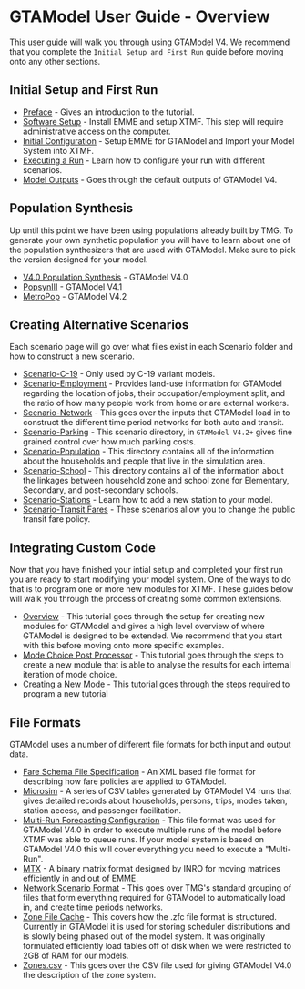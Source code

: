 # GTAModel User Guide - Overview

This user guide will walk you through using GTAModel V4.  We recommend that you complete the `Initial Setup and First Run` guide before moving
onto any other sections.

## Initial Setup and First Run

* [Preface](initial_setup/preface.md) - Gives an introduction to the tutorial.
* [Software Setup](initial_setup/software_setup.md) - Install EMME and setup XTMF.  This step will require administrative access on the computer.
* [Initial Configuration](initial_setup/initial_configuration.md) - Setup EMME for GTAModel and Import your Model System into XTMF.
* [Executing a Run](initial_setup/executing_a_run.md) - Learn how to configure your run with different scenarios.
* [Model Outputs](initial_setup/model_outputs.md) - Goes through the default outputs of GTAModel V4.

## Population Synthesis

Up until this point we have been using populations already built by TMG.  To generate your own synthetic population you will have to learn about
one of the population synthesizers that are used with GTAModel.  Make sure to pick the version designed for your model.

* [V4.0 Population Synthesis](PopulationSynthesis/V4.0PopulationSynthesis/index.md) - GTAModel V4.0
* [PopsynIII](PopulationSynthesis/PopSynIII/index.md) - GTAModel V4.1
* [MetroPop](PopulationSynthesis/MetroPop/index.md) - GTAModel V4.2

## Creating Alternative Scenarios

Each scenario page will go over what files exist in each Scenario folder and how to construct a new scenario.

* [Scenario-C-19](scenarios/c_19.md) - Only used by C-19 variant models.
* [Scenario-Employment](scenarios/employment.md) - Provides land-use information for GTAModel regarding the location of jobs, their occupation/employment split, and
    the ratio of how many people work from home or are external workers.
* [Scenario-Network](scenarios/network.md) - This goes over the inputs that GTAModel load in to construct the different time period networks for both auto and transit.
* [Scenario-Parking](scenarios/parking.md) - This scenario directory, in `GTAModel V4.2+` gives fine grained control over how much parking costs.
* [Scenario-Population](scenarios/population.md) - This directory contains all of the information about the households and people that live in the simulation area.
* [Scenario-School](scenarios/school.md) - This directory contains all of the information about the linkages between household zone and school zone for Elementary, Secondary,
    and post-secondary schools.
* [Scenario-Stations](scenarios/stations.md) - Learn how to add a new station to your model.
* [Scenario-Transit Fares](scenarios/transit_fares.md) - These scenarios allow you to change the public transit fare policy.

## Integrating Custom Code

Now that you have finished your intial setup and completed your first run you are ready to start modifying your model system.
One of the ways to do that is to program one or more new modules for XTMF.  These guides below will walk you through the process of creating
some common extensions.

* [Overview](programming/overview.md) - This tutorial goes through the setup for creating new modules for GTAModel and gives a high level overview of where
    GTAModel is designed to be extended.  We recommend that you start with this before moving onto more specific examples.
* [Mode Choice Post Processor](programming/interfaces/post_household_iteration.md) - This tutorial goes through the steps to create a new module that is able to analyse the results for each
    internal iteration of mode choice.
* [Creating a New Mode](programming/examples/new_mode.md) - This tutorial goes through the steps required to program a new tutorial

## File Formats

GTAModel uses a number of different file formats for both input and output data.

* [Fare Schema File Specification](file_formats/fare_schema_file_specification.md) -
    An XML based file format for describing how fare policies are applied to GTAModel.
* [Microsim](file_formats/microsim.md) - A series of CSV tables generated by GTAModel V4 runs that gives detailed records about households,
    persons, trips, modes taken, station access, and passenger facilitation.
* [Multi-Run Forecasting Configuration](multirun_forecasting_configuration.md) - This file format was used for GTAModel V4.0 in order to execute multiple
    runs of the model before XTMF was able to queue runs.  If your model system is based on GTAModel V4.0 this will cover everything you need to execute a "Multi-Run".
* [MTX](file_formats/emme_binary_matrix.md) - A binary matrix format designed by INRO for moving matrices efficiently in and out of EMME.
* [Network Scenario Format](file_formats/network_scenario_format.md) - This goes over TMG's standard grouping of files that form everything required for GTAModel to
    automatically load in, and create time periods networks.
* [Zone File Cache](file_formats/zone_file_cache.md) - This covers how the .zfc file format is structured.  Currently in GTAModel it is used for storing scheduler distributions
    and is slowly being phased out of the model system.  It was originally formulated efficiently load tables off of disk when we were restricted to 2GB of RAM for our
    models.
* [Zones.csv](file_formats/zones_file_format.md) - This goes over the CSV file used for giving GTAModel V4.0 the description of the zone system.
